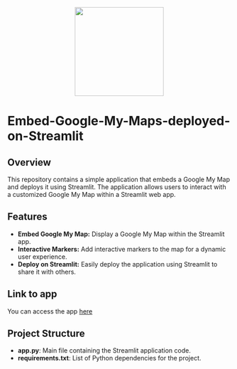 
<p align = "center" draggable=”false” ><img src="https://encrypted-tbn0.gstatic.com/images?q=tbn:ANd9GcR8HNB-ex4xb4H3-PXRcywP5zKC_3U8VzQTPA&usqp=CAU" 
     width="200px"
     height="auto"/>
</p>

# Embed-Google-My-Maps-deployed-on-Streamlit

## Overview

This repository contains a simple application that embeds a Google My Map and deploys it using Streamlit. The application allows users to interact with a customized Google My Map within a Streamlit web app.

## Features

- **Embed Google My Map:** Display a Google My Map within the Streamlit app.
- **Interactive Markers:** Add interactive markers to the map for a dynamic user experience.
- **Deploy on Streamlit:** Easily deploy the application using Streamlit to share it with others.

## Link to app
You can access the app [here](https://embed-app-my-maps-deployed-on-app-hp3frldbdmz9vdacnpqpgj.streamlit.app/)


## Project Structure
- **app.py**: Main file containing the Streamlit application code.
- **requirements.txt**: List of Python dependencies for the project.
